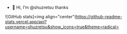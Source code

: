 - 👋 Hi, I’m @shuzretsu thanks



![GitHub stats]<img align="center"(https://github-readme-stats.vercel.app/api?username=shuzretsu&show_icons=true&theme=radical>
<!---
shuzretsu/shuzretsu is a ✨ special ✨ repository because its `README.md` (this file) appears on your GitHub profile.
You can click the Preview link to take a look at your changes.
--->
